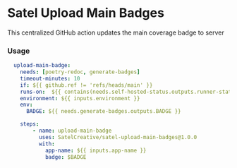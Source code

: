 # Satel Upload Main Badges 

This centralized GitHub action updates the main coverage badge to server

### Usage

```yml 
  upload-main-badge: 
    needs: [poetry-redoc, generate-badges]
    timeout-minutes: 10
    if: ${{ github.ref != 'refs/heads/main' }}
    runs-on:  ${{ contains(needs.self-hosted-status.outputs.runner-status, 'online') && 'samba' || 'ubuntu-latest' }}
    environment: ${{ inputs.environment }}
    env:
      BADGE: ${{ needs.generate-badges.outputs.BADGE }}

    steps:
        - name: upload-main-badge
          uses: SatelCreative/satel-upload-main-badges@1.0.0
          with:       
            app-name: ${{ inputs.app-name }}
            badge: $BADGE
   
```
